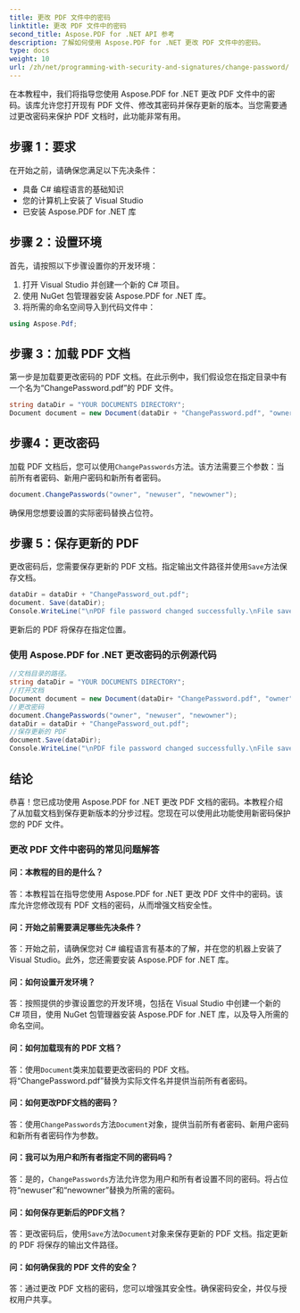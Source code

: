```yaml
---
title: 更改 PDF 文件中的密码
linktitle: 更改 PDF 文件中的密码
second_title: Aspose.PDF for .NET API 参考
description: 了解如何使用 Aspose.PDF for .NET 更改 PDF 文件中的密码。
type: docs
weight: 10
url: /zh/net/programming-with-security-and-signatures/change-password/
---
```

在本教程中，我们将指导您使用 Aspose.PDF for .NET 更改 PDF 文件中的密码。该库允许您打开现有 PDF 文件、修改其密码并保存更新的版本。当您需要通过更改密码来保护 PDF 文档时，此功能非常有用。

## 步骤 1：要求

在开始之前，请确保您满足以下先决条件：

- 具备 C# 编程语言的基础知识
- 您的计算机上安装了 Visual Studio
- 已安装 Aspose.PDF for .NET 库

## 步骤 2：设置环境

首先，请按照以下步骤设置你的开发环境：

1. 打开 Visual Studio 并创建一个新的 C# 项目。
2. 使用 NuGet 包管理器安装 Aspose.PDF for .NET 库。
3. 将所需的命名空间导入到代码文件中：

```csharp
using Aspose.Pdf;
```

## 步骤 3：加载 PDF 文档

第一步是加载要更改密码的 PDF 文档。在此示例中，我们假设您在指定目录中有一个名为“ChangePassword.pdf”的 PDF 文件。

```csharp
string dataDir = "YOUR DOCUMENTS DIRECTORY";
Document document = new Document(dataDir + "ChangePassword.pdf", "owner");
```

## 步骤4：更改密码

加载 PDF 文档后，您可以使用`ChangePasswords`方法。该方法需要三个参数：当前所有者密码、新用户密码和新所有者密码。

```csharp
document.ChangePasswords("owner", "newuser", "newowner");
```

确保用您想要设置的实际密码替换占位符。

## 步骤 5：保存更新的 PDF

更改密码后，您需要保存更新的 PDF 文档。指定输出文件路径并使用`Save`方法保存文档。

```csharp
dataDir = dataDir + "ChangePassword_out.pdf";
document. Save(dataDir);
Console.WriteLine("\nPDF file password changed successfully.\nFile saved at " + dataDir);
```

更新后的 PDF 将保存在指定位置。

### 使用 Aspose.PDF for .NET 更改密码的示例源代码 
```csharp
//文档目录的路径。
string dataDir = "YOUR DOCUMENTS DIRECTORY";
//打开文档
Document document = new Document(dataDir+ "ChangePassword.pdf", "owner");
//更改密码
document.ChangePasswords("owner", "newuser", "newowner");
dataDir = dataDir + "ChangePassword_out.pdf";
//保存更新的 PDF
document.Save(dataDir);
Console.WriteLine("\nPDF file password changed successfully.\nFile saved at " + dataDir);
```

## 结论

恭喜！您已成功使用 Aspose.PDF for .NET 更改 PDF 文档的密码。本教程介绍了从加载文档到保存更新版本的分步过程。您现在可以使用此功能使用新密码保护您的 PDF 文件。

### 更改 PDF 文件中密码的常见问题解答

#### 问：本教程的目的是什么？

答：本教程旨在指导您使用 Aspose.PDF for .NET 更改 PDF 文件中的密码。该库允许您修改现有 PDF 文档的密码，从而增强文档安全性。

#### 问：开始之前需要满足哪些先决条件？

答：开始之前，请确保您对 C# 编程语言有基本的了解，并在您的机器上安装了 Visual Studio。此外，您还需要安装 Aspose.PDF for .NET 库。

#### 问：如何设置开发环境？

答：按照提供的步骤设置您的开发环境，包括在 Visual Studio 中创建一个新的 C# 项目，使用 NuGet 包管理器安装 Aspose.PDF for .NET 库，以及导入所需的命名空间。

#### 问：如何加载现有的 PDF 文档？

答：使用`Document`类来加载要更改密码的 PDF 文档。将“ChangePassword.pdf”替换为实际文件名并提供当前所有者密码。

#### 问：如何更改PDF文档的密码？

答：使用`ChangePasswords`方法`Document`对象，提供当前所有者密码、新用户密码和新所有者密码作为参数。

#### 问：我可以为用户和所有者指定不同的密码吗？

答：是的，`ChangePasswords`方法允许您为用户和所有者设置不同的密码。将占位符“newuser”和“newowner”替换为所需的密码。

#### 问：如何保存更新后的PDF文档？

答：更改密码后，使用`Save`方法`Document`对象来保存更新的 PDF 文档。指定更新的 PDF 将保存的输出文件路径。

#### 问：如何确保我的 PDF 文件的安全？

答：通过更改 PDF 文档的密码，您可以增强其安全性。确保密码安全，并仅与授权用户共享。